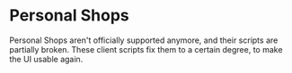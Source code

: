 Personal Shops
=============================================================================

Personal Shops aren't officially supported anymore, and their scripts
are partially broken. These client scripts fix them to a certain degree,
to make the UI usable again.
